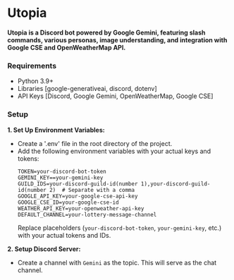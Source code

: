 # Utopia

**Utopia is a Discord bot powered by Google Gemini, featuring slash commands, various personas, image understanding, and integration with Google CSE and OpenWeatherMap API.**

### Requirements
* Python 3.9+
* Libraries [google-generativeai, discord, dotenv]
* API Keys [Discord, Google Gemini, OpenWeatherMap, Google CSE]

### Setup

**1. Set Up Environment Variables:**
   - Create a '.env' file in the root directory of the project.
   - Add the following environment variables with your actual keys and tokens:
     ```env
     TOKEN=your-discord-bot-token
     GEMINI_KEY==your-gemini-key
     GUILD_IDS=your-discord-guild-id(number 1),your-discord-guild-id(number 2)  # Separate with a comma
     GOOGLE_API_KEY=your-google-cse-api-key
     GOOGLE_CSE_ID=your-google-cse-id
     WEATHER_API_KEY=your-openweather-api-key
     DEFAULT_CHANNEL=your-lottery-message-channel
     ```
     Replace placeholders (`your-discord-bot-token`, `your-gemini-key`, etc.) with your actual tokens and IDs.

**2. Setup Discord Server:** 
   - Create a channel with ```Gemini``` as the topic. This will serve as the chat channel.